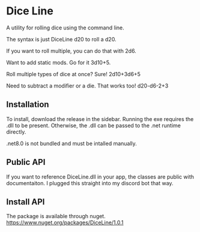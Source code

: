 # Dice Line

A utility for rolling dice using the command line.

The syntax is just DiceLine d20 to roll a d20.

If you want to roll multiple, you can do that with 2d6.

Want to add static mods. Go for it 3d10+5.

Roll multiple types of dice at once? Sure! 2d10+3d6+5

Need to subtract a modifier or a die. That works too! d20-d6-2+3

## Installation

To install, download the release in the sidebar. Running the exe requires the .dll to be present. Otherwise, the .dll can be passed to the .net runtime directly.

.net8.0 is not bundled and must be intalled manually.

## Public API

If you want to reference DiceLine.dll in your app, the classes are public with documentaiton. I plugged this straight into my discord bot that way.

## Install API

The package is available through nuget. https://www.nuget.org/packages/DiceLine/1.0.1